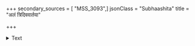 +++
secondary_sources = [ "MSS_3093",]
jsonClass = "Subhaashita"
title = "अलं त्रिदिववार्तया"

+++

<details><summary>Text</summary>

अलं त्रिदिववार्तया किमिति सार्वभौमश्रिया विदूरतरवर्तिनी भवतु मोक्षलक्ष्मीरपि।  
कलिन्दगिरिनन्दिनीतटनिकुञ्जपुञ्जोदरे मनो हरति केवलं नवतमालनीलं महः॥
</details>

